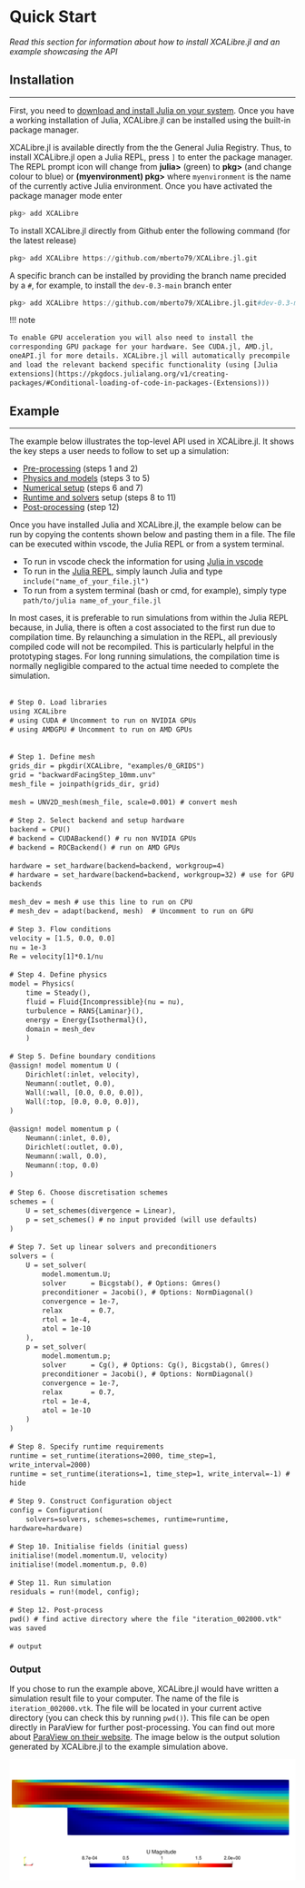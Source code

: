 # Quick Start

*Read this section for information about how to install XCALibre.jl and an example showcasing the API*

## Installation
---

First, you need to [download and install Julia on your system](https://julialang.org/downloads/). Once you have a working installation of Julia, XCALibre.jl can be installed using the built-in package manager. 

XCALibre.jl is available directly from the the General Julia Registry. Thus, to install XCALibre.jl open a Julia REPL, press `]` to enter the package manager. The REPL prompt icon will change from **julia>** (green) to **pkg>** (and change colour to blue) or **(myenvironment) pkg>** where `myenvironment` is the name of the currently active Julia environment. Once you have activated the package manager mode enter

```julia
pkg> add XCALibre
```

To install XCALibre.jl directly from Github enter the following command (for the latest release)

```julia
pkg> add XCALibre https://github.com/mberto79/XCALibre.jl.git
```

A specific branch can be installed by providing the branch name precided by a `#`, for example, to install the `dev-0.3-main` branch enter

```julia
pkg> add XCALibre https://github.com/mberto79/XCALibre.jl.git#dev-0.3-main
```

!!! note
    
    To enable GPU acceleration you will also need to install the corresponding GPU package for your hardware. See CUDA.jl, AMD.jl, oneAPI.jl for more details. XCALibre.jl will automatically precompile and load the relevant backend specific functionality (using [Julia extensions](https://pkgdocs.julialang.org/v1/creating-packages/#Conditional-loading-of-code-in-packages-(Extensions)))

## Example
---

The example below illustrates the top-level API used in XCALibre.jl. It shows the key steps a user needs to follow to set up a simulation:

* [Pre-processing](@ref) (steps 1 and 2)
* [Physics and models](@ref) (steps 3 to 5)
* [Numerical setup](@ref) (steps 6 and 7)
* [Runtime and solvers](@ref) setup (steps 8 to 11)
* [Post-processing](@ref) (step 12)

Once you have installed Julia and XCALibre.jl, the example below can be run by copying the contents shown below and pasting them in a file. The file can be executed within vscode, the Julia REPL or from a system terminal. 

* To run in vscode check the information for using [Julia in vscode](https://code.visualstudio.com/docs/languages/julia)
* To run in the [Julia REPL](https://docs.julialang.org/en/v1/stdlib/REPL/), simply launch Julia and type `include("name_of_your_file.jl")`
* To run from a system terminal (bash or cmd, for example), simply type `path/to/julia name_of_your_file.jl`

In most cases, it is preferable to run simulations from within the Julia REPL because, in Julia, there is often a cost associated to the first run due to compilation time. By relaunching a simulation in the REPL, all previously compiled code will not be recompiled. This is particularly helpful in the prototyping stages. For long running simulations, the compilation time is normally negligible compared to the actual time needed to complete the simulation.

```jldoctest;  filter = r".*"s => s"", output = false

# Step 0. Load libraries
using XCALibre
# using CUDA # Uncomment to run on NVIDIA GPUs
# using AMDGPU # Uncomment to run on AMD GPUs


# Step 1. Define mesh
grids_dir = pkgdir(XCALibre, "examples/0_GRIDS")
grid = "backwardFacingStep_10mm.unv"
mesh_file = joinpath(grids_dir, grid)

mesh = UNV2D_mesh(mesh_file, scale=0.001) # convert mesh

# Step 2. Select backend and setup hardware
backend = CPU()
# backend = CUDABackend() # ru non NVIDIA GPUs
# backend = ROCBackend() # run on AMD GPUs

hardware = set_hardware(backend=backend, workgroup=4)
# hardware = set_hardware(backend=backend, workgroup=32) # use for GPU backends

mesh_dev = mesh # use this line to run on CPU
# mesh_dev = adapt(backend, mesh)  # Uncomment to run on GPU 

# Step 3. Flow conditions
velocity = [1.5, 0.0, 0.0]
nu = 1e-3
Re = velocity[1]*0.1/nu

# Step 4. Define physics
model = Physics(
    time = Steady(),
    fluid = Fluid{Incompressible}(nu = nu),
    turbulence = RANS{Laminar}(),
    energy = Energy{Isothermal}(),
    domain = mesh_dev
    )

# Step 5. Define boundary conditions
@assign! model momentum U (
    Dirichlet(:inlet, velocity),
    Neumann(:outlet, 0.0),
    Wall(:wall, [0.0, 0.0, 0.0]),
    Wall(:top, [0.0, 0.0, 0.0]),
)

@assign! model momentum p (
    Neumann(:inlet, 0.0),
    Dirichlet(:outlet, 0.0),
    Neumann(:wall, 0.0),
    Neumann(:top, 0.0)
)

# Step 6. Choose discretisation schemes
schemes = (
    U = set_schemes(divergence = Linear),
    p = set_schemes() # no input provided (will use defaults)
)

# Step 7. Set up linear solvers and preconditioners
solvers = (
    U = set_solver(
        model.momentum.U;
        solver      = Bicgstab(), # Options: Gmres()
        preconditioner = Jacobi(), # Options: NormDiagonal()
        convergence = 1e-7,
        relax       = 0.7,
        rtol = 1e-4,
        atol = 1e-10
    ),
    p = set_solver(
        model.momentum.p;
        solver      = Cg(), # Options: Cg(), Bicgstab(), Gmres()
        preconditioner = Jacobi(), # Options: NormDiagonal()
        convergence = 1e-7,
        relax       = 0.7,
        rtol = 1e-4,
        atol = 1e-10
    )
)

# Step 8. Specify runtime requirements
runtime = set_runtime(iterations=2000, time_step=1, write_interval=2000)
runtime = set_runtime(iterations=1, time_step=1, write_interval=-1) # hide

# Step 9. Construct Configuration object
config = Configuration(
    solvers=solvers, schemes=schemes, runtime=runtime, hardware=hardware)

# Step 10. Initialise fields (initial guess)
initialise!(model.momentum.U, velocity)
initialise!(model.momentum.p, 0.0)

# Step 11. Run simulation
residuals = run!(model, config);

# Step 12. Post-process
pwd() # find active directory where the file "iteration_002000.vtk" was saved

# output

```

### Output

If you chose to run the example above, XCALibre.jl would have written a simulation result file to your computer. The name of the file is `iteration_002000.vtk`. The file will be located in your current active directory (you can check this by running `pwd()`). This file can be open directly in ParaView for further post-processing. You can find out more about [ParaView on their website](https://www.paraview.org/). The image below is the output solution generated by XCALibre.jl to the example simulation above.

![Simulation result visualisation in ParaView](figures/quick_start_fig_bfs_2d_incompressible_laminar.svg)
